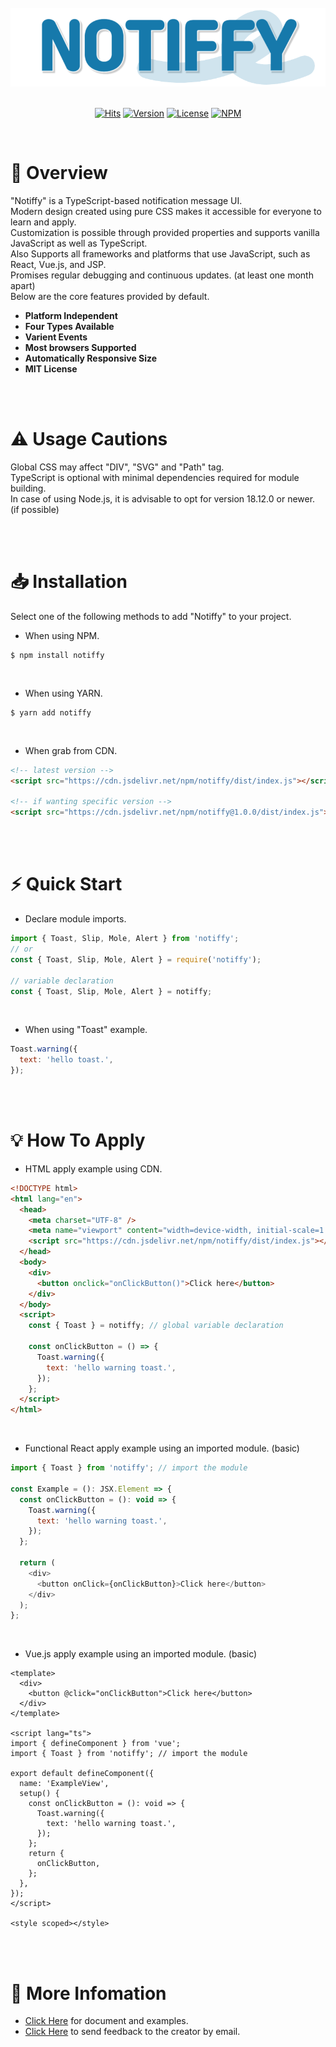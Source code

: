 <div align="center">

<br/>

<img src="logo.png" width="560px" />

<br />
<br />

[![Hits](https://hits.seeyoufarm.com/api/count/incr/badge.svg?url=https%3A%2F%2Fgithub.com%2Fdevcheeze%2Fnotiffy&count_bg=%231679AB&title_bg=%23555555&icon=github.svg&icon_color=%23FFFFFF&title=Hits&edge_flat=false)](https://github.com/devcheeze/notiffy) [![Version](https://img.shields.io/npm/v/notiffy.svg?style=flat&label=Version)]() [![License](https://img.shields.io/badge/license-MIT-green.svg?style=flat&label=License)]()
[![NPM](https://nodei.co/npm/notiffy.png?compact=true)](https://nodei.co/npm/notiffy/)

</div>

<br />

# 👋 Overview

"Notiffy" is a TypeScript-based notification message UI.
<br />
Modern design created using pure CSS makes it accessible for everyone to learn and apply.
<br />
Customization is possible through provided properties and supports vanilla JavaScript as well as TypeScript.
<br/>
Also Supports all frameworks and platforms that use JavaScript, such as React, Vue.js, and JSP.
<br />
Promises regular debugging and continuous updates. (at least one month apart)
<br />
Below are the core features provided by default.
<br />

- <b>Platform Independent</b>
- <b>Four Types Available</b>
- <b>Varient Events</b>
- <b>Most browsers Supported</b>
- <b>Automatically Responsive Size</b>
- <b>MIT License</b>

<br />
<br />

# ⚠️ Usage Cautions

Global CSS may affect "DIV", "SVG" and "Path" tag.
<br />
TypeScript is optional with minimal dependencies required for module building.
<br />
In case of using Node.js, it is advisable to opt for version 18.12.0 or newer. (if possible)

<br />
<br />

# 📥 Installation

Select one of the following methods to add "Notiffy" to your project.
<br />

- When using NPM.
  <br />

```shell
$ npm install notiffy
```

<br />

- When using YARN.
  <br />

```shell
$ yarn add notiffy
```

<br />

- When grab from CDN.
  <br />

```html
<!-- latest version -->
<script src="https://cdn.jsdelivr.net/npm/notiffy/dist/index.js"></script>

<!-- if wanting specific version -->
<script src="https://cdn.jsdelivr.net/npm/notiffy@1.0.0/dist/index.js"></script>
```

<br />
<br />

# ⚡ Quick Start

- Declare module imports.
  <br />

```javascript
import { Toast, Slip, Mole, Alert } from 'notiffy';
// or
const { Toast, Slip, Mole, Alert } = require('notiffy');

// variable declaration
const { Toast, Slip, Mole, Alert } = notiffy;
```

<br />

- When using "Toast" example.
  <br />

```javascript
Toast.warning({
  text: 'hello toast.',
});
```

<br />
<br />

# 💡 How To Apply

- HTML apply example using CDN.

```html
<!DOCTYPE html>
<html lang="en">
  <head>
    <meta charset="UTF-8" />
    <meta name="viewport" content="width=device-width, initial-scale=1.0" />
    <script src="https://cdn.jsdelivr.net/npm/notiffy/dist/index.js"></script>
  </head>
  <body>
    <div>
      <button onclick="onClickButton()">Click here</button>
    </div>
  </body>
  <script>
    const { Toast } = notiffy; // global variable declaration

    const onClickButton = () => {
      Toast.warning({
        text: 'hello warning toast.',
      });
    };
  </script>
</html>
```

<br />

- Functional React apply example using an imported module. (basic)

```javascript
import { Toast } from 'notiffy'; // import the module

const Example = (): JSX.Element => {
  const onClickButton = (): void => {
    Toast.warning({
      text: 'hello warning toast.',
    });
  };

  return (
    <div>
      <button onClick={onClickButton}>Click here</button>
    </div>
  );
};
```

<br />

- Vue.js apply example using an imported module. (basic)

```vue
<template>
  <div>
    <button @click="onClickButton">Click here</button>
  </div>
</template>

<script lang="ts">
import { defineComponent } from 'vue';
import { Toast } from 'notiffy'; // import the module

export default defineComponent({
  name: 'ExampleView',
  setup() {
    const onClickButton = (): void => {
      Toast.warning({
        text: 'hello warning toast.',
      });
    };
    return {
      onClickButton,
    };
  },
});
</script>

<style scoped></style>
```

<br />
<br />

# 🔗 More Infomation

- [Click Here](https://devcheeze.github.io/notiffy/) for document and examples.
- [Click Here](mailto:devcheeze@icloud.com) to send feedback to the creator by email.
